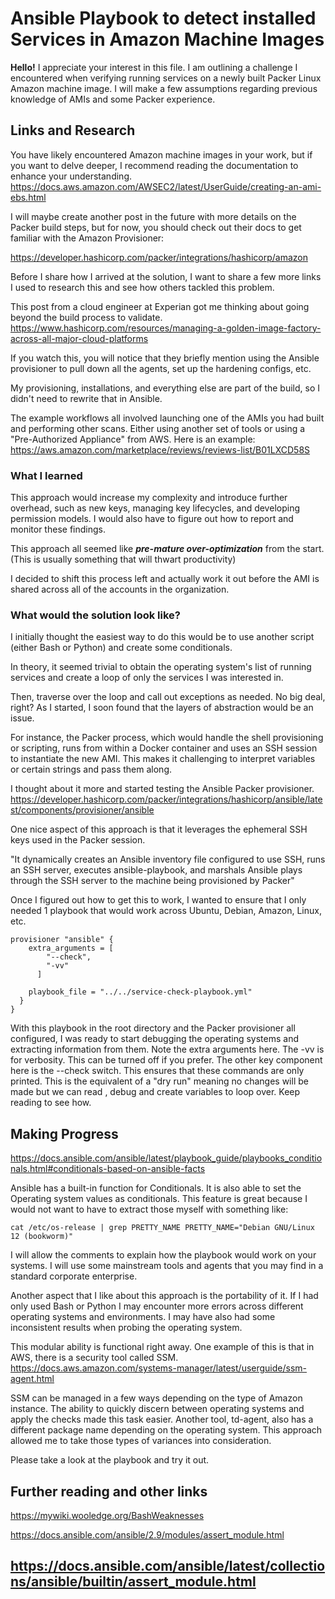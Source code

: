# Ansible Playbook to detect installed Services in Amazon Machine Images 

**Hello!** I appreciate your interest in this file.
I am outlining a challenge I encountered when verifying running services on a newly built Packer Linux Amazon machine image. I will make a few assumptions regarding previous knowledge of AMIs and some Packer experience. 

## Links and Research

You have likely encountered Amazon machine images in your work, but if you want to delve deeper, I recommend reading the documentation to enhance your understanding. 
https://docs.aws.amazon.com/AWSEC2/latest/UserGuide/creating-an-ami-ebs.html

I will maybe create another post in the future with more details on the Packer build steps, but for now, you should check out their docs to get familiar with the Amazon Provisioner:

https://developer.hashicorp.com/packer/integrations/hashicorp/amazon

Before I share how I arrived at the solution, I want to share a few more links I used to research this and see how others tackled this problem.

This post from a cloud engineer at Experian got me thinking about going beyond the build process to validate. 
https://www.hashicorp.com/resources/managing-a-golden-image-factory-across-all-major-cloud-platforms

If you watch this, you will notice that they briefly mention using the Ansible provisioner to pull down all the agents, set up the hardening configs, etc.

My provisioning, installations, and everything else are part of the build, so I didn't need to rewrite that in Ansible. 

The example workflows all involved launching one of the AMIs you had built and performing other scans. Either using another set of tools or using a "Pre-Authorized Appliance" from AWS. Here is an example: https://aws.amazon.com/marketplace/reviews/reviews-list/B01LXCD58S


### What I learned
This approach would increase my complexity and introduce further overhead, such as new keys, managing key lifecycles, and developing permission models. I would also have to figure out how to report and monitor these findings. 

This approach all seemed like ***pre-mature over-optimization*** from the start. (This is usually something that will thwart productivity) 

I decided to shift this process left and actually work it out before the AMI is shared across all of the accounts in the organization.

### What would the solution look like?
I initially thought the easiest way to do this would be to use another script (either Bash or Python) and create some conditionals.

In theory, it seemed trivial to obtain the operating system's list of running services and create a loop of only the services I was interested in.

Then, traverse over the loop and call out exceptions as needed. No big deal, right? As I started, I soon found that the layers of abstraction would be an issue. 

For instance, the Packer process, which would handle the shell provisioning or scripting, runs from within a Docker container and uses an SSH session to instantiate the new AMI. This makes it challenging to interpret variables or certain strings and pass them along. 

I thought about it more and started testing the Ansible Packer provisioner. https://developer.hashicorp.com/packer/integrations/hashicorp/ansible/latest/components/provisioner/ansible

One nice aspect of this approach is that it leverages the ephemeral SSH keys used in the Packer session.

"It dynamically creates an Ansible inventory file configured to use SSH, runs an SSH server, executes ansible-playbook, and marshals Ansible plays through the SSH server to the machine being provisioned by Packer"

Once I figured out how to get this to work, I wanted to ensure that I only needed 1 playbook that would work across Ubuntu, Debian, Amazon, Linux, etc. 


```
provisioner "ansible" {
    extra_arguments = [
        "--check",
        "-vv"
      ]

    playbook_file = "../../service-check-playbook.yml"
  }
}
```
With this playbook in the root directory and the Packer provisioner all configured, I was ready to start debugging the operating systems and extracting information from them. Note the extra arguments here. The -vv is for verbosity. This can be turned off if you prefer. The other key component here is the --check switch. This ensures that these commands are only printed. This is the equivalent of a "dry run" meaning no changes will be made but we can read , debug and create variables to loop over. Keep reading to see how.

## Making Progress

https://docs.ansible.com/ansible/latest/playbook_guide/playbooks_conditionals.html#conditionals-based-on-ansible-facts

Ansible has a built-in function for Conditionals. It is also able to set the Operating system values as conditionals. This feature is great because I would not want to have to extract those myself with something like:

`cat /etc/os-release | grep PRETTY_NAME
PRETTY_NAME="Debian GNU/Linux 12 (bookworm)"`

I will allow the comments to explain how the playbook would work on your systems. I will use some mainstream tools and agents that you may find in a standard corporate enterprise.

Another aspect that I like about this approach is the portability of it. If I had only used Bash or Python I may encounter more errors across different operating systems and environments. I may have also had some inconsistent results when probing the operating system.

This modular ability is functional right away. One example of this is that in AWS, there is a security tool called SSM. https://docs.aws.amazon.com/systems-manager/latest/userguide/ssm-agent.html

SSM can be managed in a few ways depending on the type of Amazon instance. The ability to quickly discern between operating systems and apply the checks made this task easier. Another tool, td-agent, also has a different package name depending on the operating system. This approach allowed me to take those types of variances into consideration.



Please take a look at the playbook and try it out.

## Further reading and other links

https://mywiki.wooledge.org/BashWeaknesses

https://docs.ansible.com/ansible/2.9/modules/assert_module.html

https://docs.ansible.com/ansible/latest/collections/ansible/builtin/assert_module.html
---